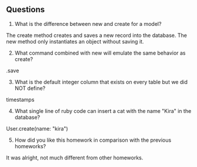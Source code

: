 ## Questions

1. What is the difference between new and create for a model?

The create method creates and saves a new record into the database. The new method only instantiates an object without saving it.



2. What command combined with new will emulate the same behavior as create?

.save 



3. What is the default integer column that exists on every table but we did NOT define?

timestamps



4. What single line of ruby code can insert a cat with the name "Kira" in the database?

User.create(name: "kira")

5. How did you like this homework in comparison with the previous homeworks?


It was alright, not much different from other homeworks.